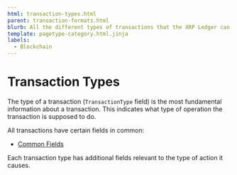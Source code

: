 ```yaml
---
html: transaction-types.html
parent: transaction-formats.html
blurb: All the different types of transactions that the XRP Ledger can process.
template: pagetype-category.html.jinja
labels:
  - Blockchain
---
```

# Transaction Types

The type of a transaction (`TransactionType` field) is the most fundamental information about a transaction. This indicates what type of operation the transaction is supposed to do.

All transactions have certain fields in common:

* [Common Fields](transaction-common-fields.html)

Each transaction type has additional fields relevant to the type of action it causes.
